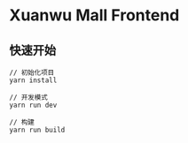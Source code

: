 # Xuanwu Mall Frontend

## 快速开始

```
// 初始化项目
yarn install

// 开发模式
yarn run dev

// 构建
yarn run build
